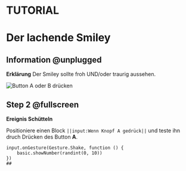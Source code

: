 # TUTORIAL
# Der lachende Smiley

## Information @unplugged 
**Erklärung**
Der Smiley sollte froh UND/oder traurig aussehen.


![Button A oder B drücken](/static/mb/projects/smiley-buttons/sim.gif)

## Step 2 @fullscreen 
**Ereignis Schütteln**<br>

Positioniere einen Block ``||input:Wenn Knopf A gedrück||`` und teste ihn druch Drücken des Button **A**.

```blocks
input.onGesture(Gesture.Shake, function () {
    basic.showNumber(randint(0, 10))
})
## 
```